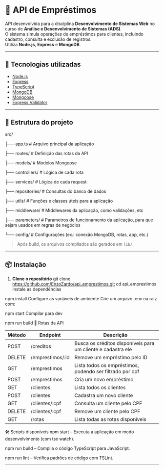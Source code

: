 # 📌 API de Empréstimos

API desenvolvida para a disciplina **Desenvolvimento de Sistemas Web** no curso de **Análise e Desenvolvimento de Sistemas (ADS)**.  
O sistema simula operações de empréstimos para clientes, incluindo cadastro, consulta e exclusão de registros.  
Utiliza **Node.js**, **Express** e **MongoDB**.

---

## 🚀 Tecnologias utilizadas

- [Node.js](https://nodejs.org/)
- [Express](https://expressjs.com/)
- [TypeScript](https://www.typescriptlang.org/)
- [MongoDB](https://www.mongodb.com/)
- [Mongoose](https://mongoosejs.com/)
- [Express Validator](https://express-validator.github.io/docs/)

---

## 📂 Estrutura do projeto

src/

├── app.ts # Arquivo principal da aplicação

├── routes/ # Definição das rotas da API

├── models/ # Modelos Mongoose

├── controllers/ # Lógica de cada rota

├── services/ # Lógica de cada request

├── repositories/ # Consultas do banco de dados

├── utils/ # Funções e classes úteis para a aplicação

├── middleware/ # Middlewares da aplicação, como validações, etc

├── parameters/ # Parametros de funcionamento da aplicação, para que sejam usados em regras de negócios

└── config/ # Configurações (ex.: conexão MongoDB, rotas, app, etc.)

> Após build, os arquivos compilados são gerados em `lib/`.

---

## 📦 Instalação

1. **Clone o repositório**
   git clone https://github.com/EnzoZardo/api_emprestimos.git
   cd api_emprestimos
Instale as dependências


npm install
Configure as variáveis de ambiente
Crie um arquivo .env na raiz com:

npm start
Compilar para dev

npm run build
🔌 Rotas da API


| Método | Endpoint | Descrição |
|--------|---------|-----------|
| POST   | /creditos | Busca os créditos disponíveis para um cliente e cadastra ele |
| DELETE | /emprestimos/:id | Remove um empréstimo pelo ID |
| GET    | /emprestimos | Lista todos os empréstimos, podendo ser filtrado por cpf |
| POST   | /emprestimos | Cria um novo empréstimo |
| GET    | /clientes | Lista todos os clientes |
| POST   | /clientes | Cadastra um novo cliente |
| GET    | /clientes/:cpf | Consulta um cliente pelo CPF |
| DELETE | /clientes/:cpf | Remove um cliente pelo CPF |
| GET    | /rotas | Lista todas as rotas disponíveis |

🛠 Scripts disponíveis
npm start – Executa a aplicação em modo desenvolvimento (com tsx watch).

npm run build – Compila o código TypeScript para JavaScript.

npm run lint – Verifica padrões de código com TSLint.

---
